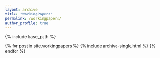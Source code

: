 ```yaml
---
layout: archive
title: "WorkingPapers"
permalink: /workingpapers/
author_profile: true
---
```


{% include base_path %}

{% for post in site.workingpapers %}
  {% include archive-single.html %}
{% endfor %}
